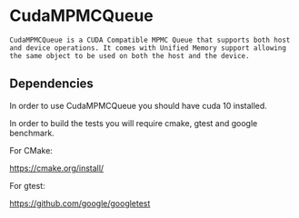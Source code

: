 # CudaMPMCQueue

    CudaMPMCQueue is a CUDA Compatible MPMC Queue that supports both host and device operations. It comes with Unified Memory support allowing the same object to be used on both the host and the device. 

## Dependencies

In order to use CudaMPMCQueue you should have cuda 10 installed.

In order to build the tests you will require cmake, gtest and google benchmark.

For CMake:

https://cmake.org/install/

For gtest:

https://github.com/google/googletest

